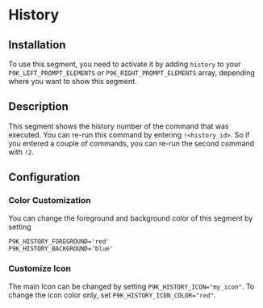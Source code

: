 # History

## Installation

To use this segment, you need to activate it by adding `history` to your
`P9K_LEFT_PROMPT_ELEMENTS` or `P9K_RIGHT_PROMPT_ELEMENTS` array, depending
where you want to show this segment.

## Description

This segment shows the history number of the command that was executed. You
can re-run this command by entering `!<history_id>`. So if you entered a couple
of commands, you can re-run the second command with `!2`.

## Configuration

### Color Customization

You can change the foreground and background color of this segment by setting
```
P9K_HISTORY_FOREGROUND='red'
P9K_HISTORY_BACKGROUND='blue'
```

### Customize Icon

The main Icon can be changed by setting `P9K_HISTORY_ICON="my_icon"`. To change the
icon color only, set `P9K_HISTORY_ICON_COLOR="red"`.